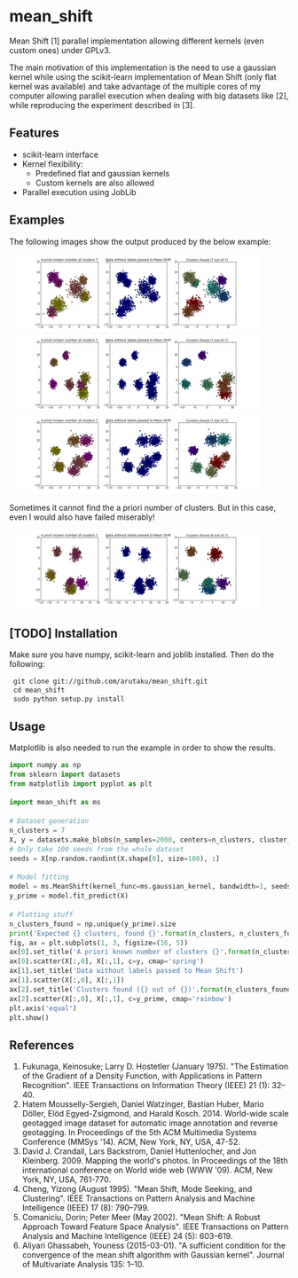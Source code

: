 # mean_shift

Mean Shift [1] parallel implementation allowing different kernels (even custom ones) under GPLv3.

The main motivation of this implementation is the need to use a gaussian kernel while using the scikit-learn implementation of Mean Shift (only flat kernel was available) and take advantage of the multiple cores of my computer allowing parallel execution when dealing with big datasets like [2], while reproducing the experiment described in [3].

## Features

 - scikit-learn interface
 - Kernel flexibility:
   - Predefined flat and gaussian kernels
   - Custom kernels are also allowed
 - Parallel execution using JobLib
 
## Examples

The following images show the output produced by the below example:

<img src="https://raw.githubusercontent.com/arutaku/mean_shift/master/images/figure_1.png" style="max-width:90%;">
<img src="https://raw.githubusercontent.com/arutaku/mean_shift/master/images/figure_2.png" style="max-width:90%;">
<img src="https://raw.githubusercontent.com/arutaku/mean_shift/master/images/figure_3.png" style="max-width:90%;">

Sometimes it cannot find the a priori number of clusters. But in this case, even I would also have failed miserably!

<img src="https://raw.githubusercontent.com/arutaku/mean_shift/master/images/figure_4.png" style="max-width:90%;">

## [TODO] Installation

Make sure you have numpy, scikit-learn and joblib installed. Then do the following:

```
 git clone git://github.com/arutaku/mean_shift.git
 cd mean_shift
 sudo python setup.py install
```

## Usage

Matplotlib is also needed to run the example in order to show the results.

```python
import numpy as np
from sklearn import datasets
from matplotlib import pyplot as plt

import mean_shift as ms

# Dataset generation
n_clusters = 7
X, y = datasets.make_blobs(n_samples=2000, centers=n_clusters, cluster_std=np.random.normal(1, .3, n_clusters))
# Only take 100 seeds from the whole dataset
seeds = X[np.random.randint(X.shape[0], size=100), :]

# Model fitting
model = ms.MeanShift(kernel_func=ms.gaussian_kernel, bandwidth=1, seeds=seeds, n_jobs=-1)
y_prime = model.fit_predict(X)

# Plotting stuff
n_clusters_found = np.unique(y_prime).size
print('Expected {} clusters, found {}'.format(n_clusters, n_clusters_found))
fig, ax = plt.subplots(1, 3, figsize=(16, 5))
ax[0].set_title('A priori known number of clusters {}'.format(n_clusters))
ax[0].scatter(X[:,0], X[:,1], c=y, cmap='spring')
ax[1].set_title('Data without labels passed to Mean Shift')
ax[1].scatter(X[:,0], X[:,1])
ax[2].set_title('Clusters found ({} out of {})'.format(n_clusters_found, n_clusters))
ax[2].scatter(X[:,0], X[:,1], c=y_prime, cmap='rainbow')
plt.axis('equal')
plt.show()
```

## References

1. Fukunaga, Keinosuke; Larry D. Hostetler (January 1975). "The Estimation of the Gradient of a Density Function, with Applications in Pattern Recognition". IEEE Transactions on Information Theory (IEEE) 21 (1): 32–40.
2. Hatem Mousselly-Sergieh, Daniel Watzinger, Bastian Huber, Mario Döller, Elöd Egyed-Zsigmond, and Harald Kosch. 2014. World-wide scale geotagged image dataset for automatic image annotation and reverse geotagging. In Proceedings of the 5th ACM Multimedia Systems Conference (MMSys '14). ACM, New York, NY, USA, 47-52.
3. David J. Crandall, Lars Backstrom, Daniel Huttenlocher, and Jon Kleinberg. 2009. Mapping the world's photos. In Proceedings of the 18th international conference on World wide web (WWW '09). ACM, New York, NY, USA, 761-770.
4. Cheng, Yizong (August 1995). "Mean Shift, Mode Seeking, and Clustering". IEEE Transactions on Pattern Analysis and Machine Intelligence (IEEE) 17 (8): 790–799.
5. Comaniciu, Dorin; Peter Meer (May 2002). "Mean Shift: A Robust Approach Toward Feature Space Analysis". IEEE Transactions on Pattern Analysis and Machine Intelligence (IEEE) 24 (5): 603–619.
6. Aliyari Ghassabeh, Youness (2015-03-01). "A sufficient condition for the convergence of the mean shift algorithm with Gaussian kernel". Journal of Multivariate Analysis 135: 1–10.

